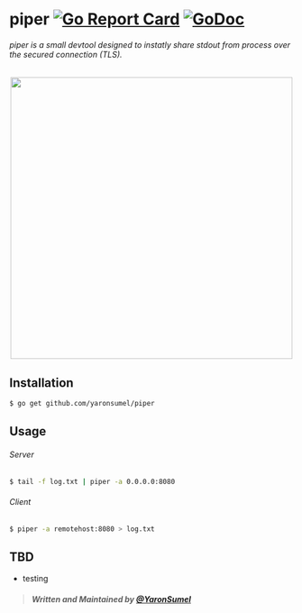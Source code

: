 # piper [![Go Report Card](https://goreportcard.com/badge/github.com/yaronsumel/piper)](https://goreportcard.com/report/github.com/yaronsumel/piper) [![GoDoc](https://godoc.org/github.com/yaronsumel/piper?status.svg)](https://godoc.org/github.com/yaronsumel/piper)
###### piper is a small devtool designed to instatly share stdout from process over the secured connection (TLS). 

<p align="center">
<img src="http://i.imgur.com/xFHwmyF.jpg" width="500" >
</p>

Installation
------
```bash
$ go get github.com/yaronsumel/piper
```

Usage
------

###### Server
```bash
$ tail -f log.txt | piper -a 0.0.0.0:8080
```
###### Client
```bash
$ piper -a remotehost:8080 > log.txt
```

TBD
------
* testing

> ##### Written and Maintained by [@YaronSumel](https://twitter.com/yaronsumel) #####
